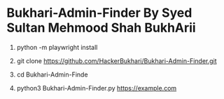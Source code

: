 # Bukhari-Admin-Finder By Syed Sultan Mehmood Shah BukhArii  
 1) python -m playwright install

 2) git clone https://github.com/HackerBukhari/Bukhari-Admin-Finder.git
 
 3) cd  Bukhari-Admin-Finde
 
 4)  python3 Bukhari-Admin-Finder.py https://example.com
    
